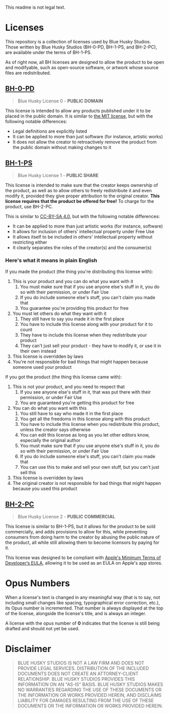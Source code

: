 
This readme is not legal text.



# Licenses #

This repository is a collection of licenses used by Blue Husky Studios. Those written by Blue Husky Studios (BH-0-PD, BH-1-PS, and BH-2-PC), are available under the terms of BH-1-PS.

As of right now, all BH licenses are designed to allow the product to be open and modifyable, such as open-source software, or artwork whose source files are redistributed.



## [BH-0-PD](./Licenses/BH-0-PD.txt) ##
> Blue Husky License 0 - **PUBLIC DOMAIN**

This license is intended to allow any products published under it to be placed in the public domain. It is similar to [the MIT license](https://en.wikipedia.org/wiki/MIT_License), but with the following notable differences:

-   Legal definitions are explicitly listed
-   It can be applied to more than just software (for instance, artistic works)
-   It does not allow the creator to retroactively remove the product from the public domain without making changes to it



## [BH-1-PS](./Licenses/BH-1-PS.txt) ##
> Blue Husky License 1 - **PUBLIC SHARE**

This license is intended to make sure that the creator keeps ownership of the product, as well as to allow others to freely redistribute it and even modify it, provided they give proper attribution to the original creator. **This license requires that the product be offered for free!** To charge for the product, use BH-2-PC.

This is similar to [CC-BY-SA 4.0](https://creativecommons.org/licenses/by-sa/4.0/), but with the following notable differences:

-   It can be applied to more than just artistic works (for instance, software)
-   It allows for inclusion of others' intellectual property under Free Use
-   It allows itself to be included in others' intellectual property without restricting either
-   It clearly separates the roles of the creator(s) and the consumer(s)


### Here's what it means in plain English ###

If you made the product (the thing you're distributing this license with):

1. This is your product and you can do what you want with it
    1. You must make sure that if you use anyone else's stuff in it, you do so with their permission, or under Fair Use
    2. If you do include someone else's stuff, you can't claim you made that
    3. You guarantee you're providing this product for free
2. You must let others do what they want with it
    1. They still have to say you made it in the first place
    2. You have to include this license along with your product for it to count
    3. They have to include this license when they redistribute your product
    4. They can't just sell your product - they have to modify it, or use it in their own instead
3. This license is overridden by laws
4. You're not responsible for bad things that might happen because someone used your product


If you got the product (the thing this license came with):

1. This is not your product, and you need to respect that
    1. If you see anyone else's stuff in it, that was put there with their permission, or under Fair Use
    2. You are guaranteed you're getting this product for free
2. You can do what you want with this
    1. You still have to say who made it in the first place
    2. You get all the freedoms in this license along with this product
    3. You have to include this license when you redistribute this product, unless the creator says otherwise
    4. You can edit this license as long as you let other editors know, especially the original author
    5. You must make sure that if you use anyone else's stuff in it, you do so with their permission, or under Fair Use
    6. If you do include someone else's stuff, you can't claim you made that
    7. You can use this to make and sell your own stuff, but you can't just sell this
3. This license is overridden by laws
4. The original creator is not responsible for bad things that might happen because you used this product



## [BH-2-PC](./Licenses/BH-2-PC.txt) ##
> Blue Husky License 2 - **PUBLIC COMMERCIAL**

This license is similar to BH-1-PS, but it allows for the product to be sold commercially, and adds provisions to allow for this, while preventing consumers from doing harm to the creator by abusing the public nature of the product, all while still allowing them to become licensors by paying for it.

This license was designed to be compliant with [Apple's Minimum Terms of Developer&lsquo;s EULA](https://www.apple.com/legal/internet-services/itunes/dev/minterms/), allowing it to be used as an EULA on Apple's app stores.



# Opus Numbers #

When a license's text is changed in any meaningful way (that is to say, not including small changes like spacing, typographical error correction, etc.), its Opus number is incremented. That number is always displayed at the top of the license, alongside the license's title, and is always an integer.

A license with the opus number of **0** indicates that the license is still being drafted and should not yet be used.



# Disclaimer #

> BLUE HUSKY STUDIOS IS NOT A LAW FIRM AND DOES NOT PROVIDE LEGAL SERVICES. DISTRIBUTION OF THE INCLUDED DOCUMENTS DOES NOT CREATE AN ATTORNEY-CLIENT RELATIONSHIP. BLUE HUSKY STUDIOS PROVIDES THIS INFORMATION ON AN "AS-IS" BASIS. BLUE HUSKY STUDIOS MAKES NO WARRANTIES REGARDING THE USE OF THESE DOCUMENTS OR THE INFORMATION OR WORKS PROVIDED HEREIN, AND DISCLAIMS LIABILITY FOR DAMAGES RESULTING FROM THE USE OF THESE DOCUMENTS OR THE INFORMATION OR WORKS PROVIDED HEREIN.
